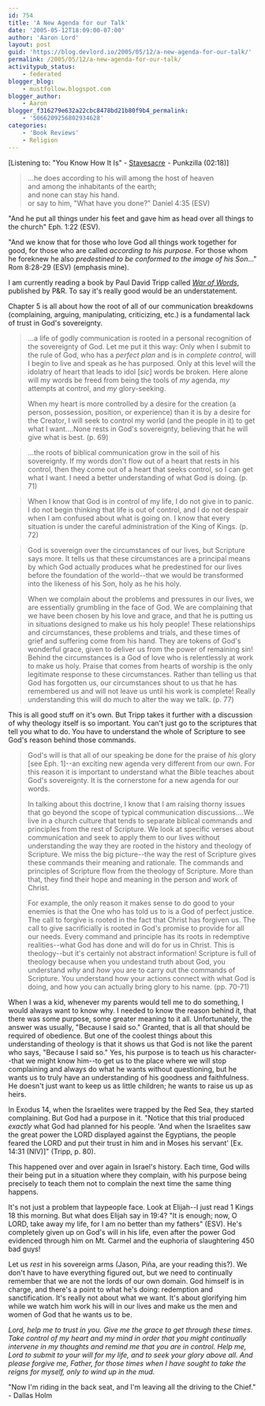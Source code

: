 ```yaml
---
id: 754
title: 'A New Agenda for our Talk'
date: '2005-05-12T18:09:00-07:00'
author: 'Aaron Lord'
layout: post
guid: 'https://blog.devlord.io/2005/05/12/a-new-agenda-for-our-talk/'
permalink: /2005/05/12/a-new-agenda-for-our-talk/
activitypub_status:
    - federated
blogger_blog:
    - mustfollow.blogspot.com
blogger_author:
    - Aaron
blogger_f316279e632a22cbc8478bd21b80f9b4_permalink:
    - '5066209256802934628'
categories:
    - 'Book Reviews'
    - Religion
---
```


\[Listening to: "You Know How It Is" - <a href="http://www.amazon.com/exec/obidos/redirect?tag=lbmusic&amp;creative=9325&amp;camp=1789&amp;link_code=ur2&amp;path=external-search%3Fsearch-type=ss%26keyword=Stavesacre%26index=music">Stavesacre</a><img src="http://www.assoc-amazon.com/e/ir?t=lbmusic&amp;l=ur2&amp;o=1" alt="" border="0" height="1" width="1" /> - Punkzilla (02:18)\]

> ...he does according to his will among the host of heaven  
> and among the inhabitants of the earth;  
> and none can stay his hand.  
> or say to him, "What have you done?" Daniel 4:35 (ESV)

"And he put all things under his feet and gave him as head over all things to the church" Eph. 1:22 (ESV).

"And we know that for those who love God all things work together for good, for those who are called <i>according to his purpose</i>. For those whom he foreknew he also <i>predestined to be conformed to the image of his Son</i>..." Rom 8:28-29 (ESV) (emphasis mine).

I am currently reading a book by Paul David Tripp called <a href="http://www.amazon.com/exec/obidos/ASIN/0875526047/lbmusic"><i>War of Words</i></a>, published by P&amp;R.  To say it's really good would be an understatement.

Chapter 5 is all about how the root of all of our communication breakdowns (complaining, arguing, manipulating, criticizing, etc.) is a fundamental lack of trust in God's sovereignty.

> ...a life of godly communication is rooted in a personal recognition of the sovereignty of God.  Let me put it this way:  Only when I submit to the rule of God, who has a <i>perfect plan</i> and is in <i>complete control</i>, will I begin to live and speak as he has purposed.  Only at this level will the idolatry of heart that leads to idol [<i>sic</i>] words be broken.  Here alone will my words be freed from being the tools of <i>my</i> agenda, <i>my</i> attempts at control, and <i>my</i> glory-seeking.
> 
> When my heart is more controlled by a desire for the creation (a person, possession, position, or experience) than it is by a desire for the Creator, I will seek to control my world (and the people in it) to get what I want....None rests in God's sovereignty, believing that he will give what is best. (p. 69)

> ...the roots of biblical communication grow in the soil of his sovereignty.  If my words don't flow out of a heart that rests in his control, then they come out of a heart that seeks control, so I can get what I want.  I need a better understanding of what God is doing. (p. 71)

> When I know that God is in control of my life, I do not give in to panic.  I do not begin thinking that life is out of control, and I do not despair when I am confused about what is going on.  I know that every situation is under the careful administration of the King of Kings. (p. 72)

> God is sovereign over the circumstances of our lives, but Scripture says more.  It tells us that these circumstances are a principal means by which God actually produces what he predestined for our lives before the foundation of the world--that we would be transformed into the likeness of his Son, holy as he his holy.
> 
> When we complain about the problems and pressures in our lives, we are essentially grumbling in the face of God.  We are complaining that we have been chosen by his love and grace, and that he is putting us in situations designed to make us his holy people!  These relationships and circumstances, these problems and trials, and these times of grief and suffering come from his hand.  They are tokens of God's wonderful grace, given to deliver us from the power of remaining sin!  Behind the circumstances is a God of love who is relentlessly at work to make us holy.  Praise that comes from hearts of worship is the only legitimate response to these circumstances.  Rather than telling us that God has forgotten us, our circumstances shout to us that he has remembered us and will not leave us until his work is complete!  Really understanding this will do much to alter the way we talk. (p. 77)

This is all good stuff on it's own.  But Tripp takes it further with a discussion of why theology itself is so important.  You can't just go to the scriptures that tell you what to do.  You have to understand the whole of Scripture to see God's reason behind those commands.

> God's will is that all of our speaking be done for the praise of <i>his</i> glory [see Eph. 1]--an exciting new agenda very different from our own.  For this reason it is important to understand what the Bible teaches about God's sovereignty.  It is the cornerstone for a new agenda for our words.
> 
> In talking about this doctrine, I know that I am raising thorny issues that go beyond the scope of typical communication discussions....We live in a church culture that tends to separate biblical commands and principles from the rest of Scripture.  We look at specific verses about communication and seek to apply them to our lives without understanding the way they are rooted in the history and theology of Scripture.  We miss the big picture--the way the rest of Scripture gives these commands their meaning and rationale.  The commands and principles of Scripture flow from the theology of Scripture.  More than that, they find their hope and meaning in the person and work of Christ.
> 
> For example, the only reason it makes sense to do good to your enemies is that the One who has told us to is a God of perfect justice.  The call to forgive is rooted in the fact that Christ has forgiven us.  The call to give sacrificially is rooted in God's promise to provide for all our needs.  Every command and principle has its roots in redemptive realities--what God has done and will do for us in Christ.  This is theology--but it's certainly not abstract information!  Scripture is full of theology because when you undestand truth about God, you understand <i>why</i> and <i>how</i> you are to carry out the commands of Scripture.  You understand how your actions connect with what God is doing, and how you can actually bring glory to his name. (pp. 70-71)

When I was a kid, whenever my parents would tell me to do something, I would always want to know why.  I needed to know the reason behind it, that there was some purpose, some greater meaning to it all.  Unfortunately, the answer was usually, "Because I said so."  Granted, that is all that should be required of obedience.  But one of the coolest things about this understanding of theology is that it shows us that God is not like the parent who says, "Because I said so."  Yes, his purpose is to teach us his character--that we might know him--to get us to the place where we will stop complaining and always do what he wants without questioning, but he wants us to truly have an understanding of his goodness and faithfulness.  He doesn't just want to keep us as little children; he wants to raise us up as heirs.

In Exodus 14, when the Israelites were trapped by the Red Sea, they started complaining.  But God had a purpose in it.  "Notice that this trial produced <i>exactly</i> what God had planned for his people.  'And when the Israelites saw the great power the LORD displayed against the Egyptians, the people feared the LORD and put their trust in him and in Moses his servant' [Ex. 14:31 (NIV)]" (Tripp, p. 80).

This happened over and over again in Israel's history.  Each time, God wills their being put in a situation where they complain, with his purpose being precisely to teach them not to complain the next time the same thing happens.

It's not just a problem that laypeople face.  Look at Elijah--I just read 1 Kings 18 this morning.  But what does Elijah say in 19:4? "It is enough; now, O LORD, take away my life, for I am no better than my fathers" (ESV).  He's completely given up on God's will in his life, even after the power God evidenced through him on Mt. Carmel and the euphoria of slaughtering 450 bad guys!

Let us <i>rest</i> in his sovereign arms (Jason, Piña, are your reading this?).  We don't have to have everything figured out, but we need to continually remember that we are not the lords of our own domain.  God himself is in charge, and there's a point to what he's doing: redemption and sanctification.  It's really not about what we want.  It's about glorifying him while we watch him work his will in our lives and make us the men and women of God that he wants us to be.

<i>Lord, help me to trust in you.  Give me the grace to get through these times.  Take control of my heart and my mind in order that you might continually intervene in my thoughts and remind me that you are in control.  Help me, Lord to submit to your will for my life, and to seek your glory above all.  And please forgive me, Father, for those times when I have sought to take the reigns for myself, only to wind up in the mud.</i>

"Now I'm riding in the back seat, and I'm leaving all the driving to the Chief." - Dallas Holm
